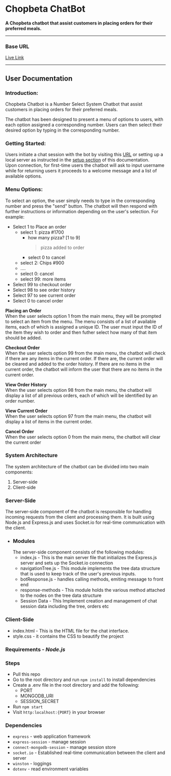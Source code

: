 # **Chopbeta ChatBot**

**A Chopbeta chatbot that assist customers in placing orders for their preferred meals.**

-----
### Base URL
  [Live Link](https://chatbot-pizza.onrender.com/)

---

## **User Documentation**

### **Introduction:**
Chopbeta Chatbot is a Number Select System Chatbot that assist customers in placing orders for their preferred meals.

The chatbot has been designed to present a menu of options to users, with each option assigned a corresponding number. Users can then select their desired option by typing in the corresponding number.

### **Getting Started:**

Users initiate a chat session with the bot by visiting this [URL](https://restaurant-chatbot.onrender.com) or setting up a local server as instructed in the [setup section](#setup) of this documentation.  
Upon connection, for first-time users the chatbot will ask to input username while for returning users it proceeds to a welcome message and a list of available options.

### **Menu Options:**
To select an option, the user simply needs to type in the corresponding number and press the "send" button. The chatbot will then respond with further instructions or information depending on the user's selection.
For example:

- Select 1 to Place an order
   - select 1: pizza #1700
     - how many pizza? [1 to 9]
       > pizza added to order
     - select 0 to cancel
   - select 2: Chips #900
   - ....
   - select 0: cancel
   - select 99: more items
- Select 99 to checkout order
- Select 98 to see order history
- Select 97 to see current order
- Select 0 to cancel order
   
**Placing an Order**   
When the user selects option 1 from the main menu, they will be prompted to select an item from the menu. The menu consists of a list of available items, each of which is assigned a unique ID. The user must input the ID of the item they wish to order and then futher select how many of that item should be added.

**Checkout Order**   
When the user selects option 99 from the main menu, the chatbot will check if there are any items in the current order. If there are, the current order will be cleared and added to the order history. If there are no items in the current order, the chatbot will inform the user that there are no items in the current order.

**View Order History**  
When the user selects option 98 from the main menu, the chatbot will display a list of all previous orders, each of which will be identified by an order number.

**View Current Order**  
When the user selects option 97 from the main menu, the chatbot will display a list of items in the current order.

**Cancel Order**  
When the user selects option 0 from the main menu, the chatbot will clear the current order




### System Architecture

The system architecture of the chatbot can be divided into two main components:

1. Server-side
2. Client-side

### Server-Side
The server-side component of the chatbot is responsible for handling incoming requests from the client and processing them. It is built using Node.js and Express.js and uses Socket.io for real-time communication with the client.

- ### Modules
  The server-side component consists of the following modules:
  - index.js - This is the main server file that initializes the Express.js server and sets up the Socket.io connection   
  - navigationTree.js - This module implements the tree data structure that is used to keep track of the user's previous inputs.
  - botResponse.js - handles calling methods, emiting message to front end
  - response-methods - This module holds the various method attached to the nodes on the tree data structure  
  - Session Data - This Implement creation and management of chat session data including the tree, orders etc 

### Client-Side
  - index.html - This is the HTML file for the chat interface.
  - style.css -  it contains the CSS to beautify the project

### Requirements  - *Node.js*
      
### Steps
- Pull this repo
- Go to the root directory and run  `npm install` to install dependencies
- Create a .env file in the root directory and add the following:
     - PORT
     - MONGODB_URI
     - SESSION_SECRET
- Run  `npm start`
- Visit `http:localhost:{PORT}` in your browser

### Dependencies
- `express` - web application framework 
- `express-session` - manage session
- `connect-mongodb-session` - manage session store
- `socket.io` - Established real-time communication between the client and server
- `winston` - loggings
- `dotenv` - read environment variables



